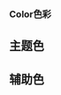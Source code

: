 ### Color色彩

## 主题色

<ClientOnly>
<MainColor/>
</ClientOnly>

## 辅助色

<ClientOnly>
<SecondaryColors/>
</ClientOnly>
